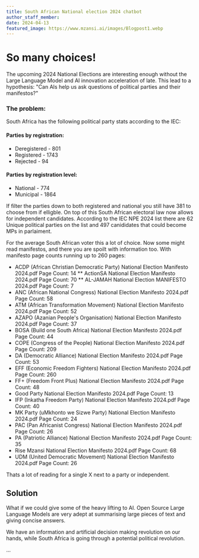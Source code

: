 ```yaml
---
title: South African National election 2024 chatbot
author_staff_member:
date: 2024-04-13
featured_image: https://www.mzansi.ai/images/Blogpost1.webp
---
```

# So many choices!

The upcoming 2024 National Elections are interesting enough without the Large Language Model and AI innovation acceleration of late.
This lead to a hypothesis: "Can AIs help us ask questions of political parties and their manifestos?"

### The problem:
South Africa has the following political party stats according to the IEC:

#### Parties by registration:
* Deregistered - 801
* Registered - 1743
* Rejected - 94

#### Parties by registration level:
* National - 774
* Municipal - 1864

If filter the parties down to both registered and national you still have 381 to choose from if elligble. On top of this South African electoral law now allows for
independent candidates. According to the IEC NPE 2024 list there are 62 Unique political parties on the list and 497 canididates that could become MPs in parlaiment.

For the average South African voter this a lot of choice. Now some might read manifestos, and there you are spoilt with information too. With manifesto page counts running up to 260 pages:

* ACDP (African Christian Democratic Party) National Election Manifesto 2024.pdf
Page Count: 14
** ActionSA National Election Manifesto 2024.pdf
Page Count: 70
** AL-JAMAH National Election MANIFESTO 2024.pdf
Page Count: 7
* ANC (African National Congress) National Election Manifesto 2024.pdf
Page Count: 58
* ATM (African Transformation Movement) National Election Manifesto 2024.pdf
Page Count: 52
* AZAPO (Azanian People's Organisation) National Election Manifesto 2024.pdf
Page Count: 37
* BOSA (Build one South Africa) National Election Manifesto 2024.pdf
Page Count: 44
* COPE (Congress of the People) National Election Manifesto 2024.pdf
Page Count: 209
* DA (Democratic Alliance) National Election Manifesto 2024.pdf
Page Count: 53
* EFF (Economic Freedom Fighters) National Election Manifesto 2024.pdf
Page Count: 260
* FF+ (Freedom Front Plus) National Election Manifesto 2024.pdf
Page Count: 48
* Good Party National Election Manifesto 2024.pdf
Page Count: 13
* IFP (Inkatha Freedom Party) National Election Manifesto 2024.pdf
Page Count: 40
* MK Party (uMkhonto we Sizwe Party) National Election Manifesto 2024.pdf
Page Count: 24
* PAC (Pan Africanist Congress) National Election Manifesto 2024.pdf
Page Count: 26
* PA (Patriotic Alliance) National Election Manifesto 2024.pdf
Page Count: 35
* Rise Mzansi National Election Manifesto 2024.pdf
Page Count: 68
* UDM (United Democratic Movement) National Election Manifesto 2024.pdf
Page Count: 26

Thats a lot of reading for a single X next to a party or independent.

## Solution
What if we could give some of the heavy lifting to AI. Open Source Large Language Models are very adept at summarising large pieces of text and giving concise answers.

We have an information and artificial decision making revolution on our hands, while South Africa is going through a potential political revolution.

...